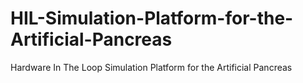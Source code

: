 # HIL-Simulation-Platform-for-the-Artificial-Pancreas
Hardware In The Loop Simulation Platform for the Artificial Pancreas
